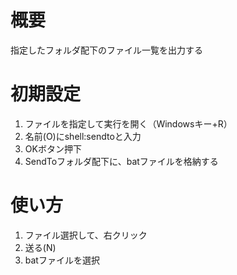 # 概要
指定したフォルダ配下のファイル一覧を出力する

# 初期設定
1. ファイルを指定して実行を開く（Windowsキー+R）
1. 名前(O)にshell:sendtoと入力
1. OKボタン押下
1. SendToフォルダ配下に、batファイルを格納する
# 使い方
1. ファイル選択して、右クリック
1. 送る(N)
1. batファイルを選択